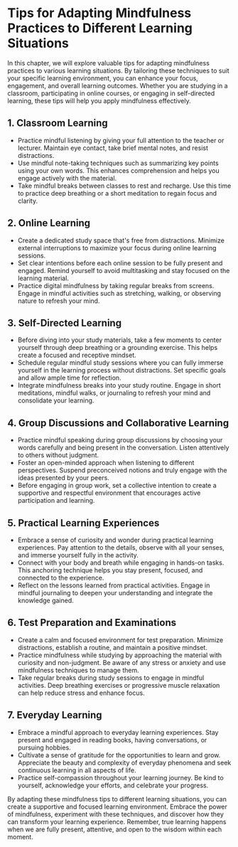 Tips for Adapting Mindfulness Practices to Different Learning Situations
===================================================================================

In this chapter, we will explore valuable tips for adapting mindfulness practices to various learning situations. By tailoring these techniques to suit your specific learning environment, you can enhance your focus, engagement, and overall learning outcomes. Whether you are studying in a classroom, participating in online courses, or engaging in self-directed learning, these tips will help you apply mindfulness effectively.

**1. Classroom Learning**
-------------------------

* Practice mindful listening by giving your full attention to the teacher or lecturer. Maintain eye contact, take brief mental notes, and resist distractions.
* Use mindful note-taking techniques such as summarizing key points using your own words. This enhances comprehension and helps you engage actively with the material.
* Take mindful breaks between classes to rest and recharge. Use this time to practice deep breathing or a short meditation to regain focus and clarity.

**2. Online Learning**
----------------------

* Create a dedicated study space that's free from distractions. Minimize external interruptions to maximize your focus during online learning sessions.
* Set clear intentions before each online session to be fully present and engaged. Remind yourself to avoid multitasking and stay focused on the learning material.
* Practice digital mindfulness by taking regular breaks from screens. Engage in mindful activities such as stretching, walking, or observing nature to refresh your mind.

**3. Self-Directed Learning**
-----------------------------

* Before diving into your study materials, take a few moments to center yourself through deep breathing or a grounding exercise. This helps create a focused and receptive mindset.
* Schedule regular mindful study sessions where you can fully immerse yourself in the learning process without distractions. Set specific goals and allow ample time for reflection.
* Integrate mindfulness breaks into your study routine. Engage in short meditations, mindful walks, or journaling to refresh your mind and consolidate your learning.

**4. Group Discussions and Collaborative Learning**
---------------------------------------------------

* Practice mindful speaking during group discussions by choosing your words carefully and being present in the conversation. Listen attentively to others without judgment.
* Foster an open-minded approach when listening to different perspectives. Suspend preconceived notions and truly engage with the ideas presented by your peers.
* Before engaging in group work, set a collective intention to create a supportive and respectful environment that encourages active participation and learning.

**5. Practical Learning Experiences**
-------------------------------------

* Embrace a sense of curiosity and wonder during practical learning experiences. Pay attention to the details, observe with all your senses, and immerse yourself fully in the activity.
* Connect with your body and breath while engaging in hands-on tasks. This anchoring technique helps you stay present, focused, and connected to the experience.
* Reflect on the lessons learned from practical activities. Engage in mindful journaling to deepen your understanding and integrate the knowledge gained.

**6. Test Preparation and Examinations**
----------------------------------------

* Create a calm and focused environment for test preparation. Minimize distractions, establish a routine, and maintain a positive mindset.
* Practice mindfulness while studying by approaching the material with curiosity and non-judgment. Be aware of any stress or anxiety and use mindfulness techniques to manage them.
* Take regular breaks during study sessions to engage in mindful activities. Deep breathing exercises or progressive muscle relaxation can help reduce stress and enhance focus.

**7. Everyday Learning**
------------------------

* Embrace a mindful approach to everyday learning experiences. Stay present and engaged in reading books, having conversations, or pursuing hobbies.
* Cultivate a sense of gratitude for the opportunities to learn and grow. Appreciate the beauty and complexity of everyday phenomena and seek continuous learning in all aspects of life.
* Practice self-compassion throughout your learning journey. Be kind to yourself, acknowledge your efforts, and celebrate your progress.

By adapting these mindfulness tips to different learning situations, you can create a supportive and focused learning environment. Embrace the power of mindfulness, experiment with these techniques, and discover how they can transform your learning experience. Remember, true learning happens when we are fully present, attentive, and open to the wisdom within each moment.
